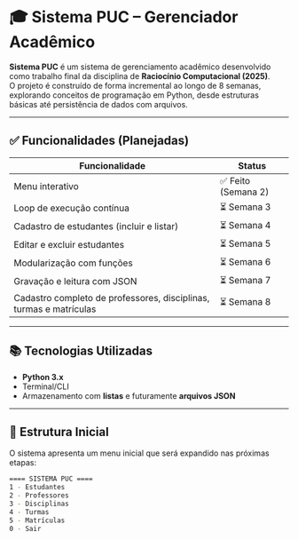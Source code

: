 # 🎓 Sistema PUC – Gerenciador Acadêmico

**Sistema PUC** é um sistema de gerenciamento acadêmico desenvolvido como trabalho final da disciplina de **Raciocínio Computacional (2025)**.  
O projeto é construído de forma incremental ao longo de 8 semanas, explorando conceitos de programação em Python, desde estruturas básicas até persistência de dados com arquivos.

---

## ✅ Funcionalidades (Planejadas)

| Funcionalidade      | Status   |
|---------------------|----------|
| Menu interativo     | ✅ Feito (Semana 2) |
| Loop de execução contínua | ⏳ Semana 3 |
| Cadastro de estudantes (incluir e listar) | ⏳ Semana 4 |
| Editar e excluir estudantes | ⏳ Semana 5 |
| Modularização com funções | ⏳ Semana 6 |
| Gravação e leitura com JSON | ⏳ Semana 7 |
| Cadastro completo de professores, disciplinas, turmas e matrículas | ⏳ Semana 8 |

---

## 📚 Tecnologias Utilizadas

- **Python 3.x**
- Terminal/CLI
- Armazenamento com **listas** e futuramente **arquivos JSON**

---

## 🧱 Estrutura Inicial

O sistema apresenta um menu inicial que será expandido nas próximas etapas:

```bash
==== SISTEMA PUC ====
1 - Estudantes
2 - Professores
3 - Disciplinas
4 - Turmas
5 - Matrículas
0 - Sair
